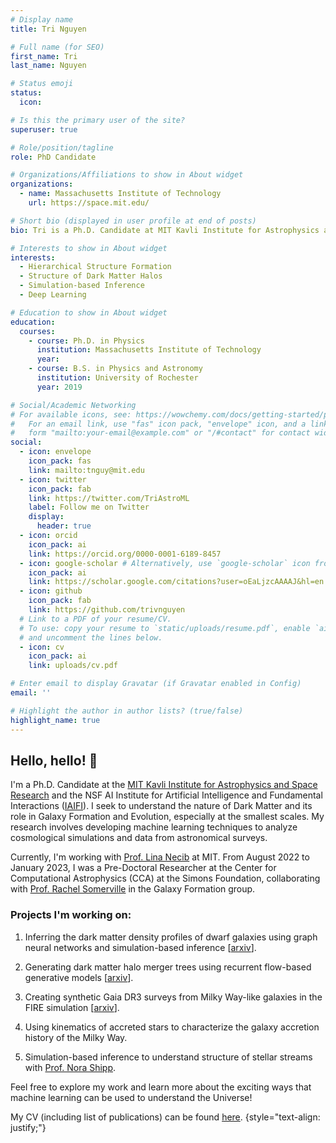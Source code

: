 ```yaml
---
# Display name
title: Tri Nguyen

# Full name (for SEO)
first_name: Tri
last_name: Nguyen

# Status emoji
status:
  icon:

# Is this the primary user of the site?
superuser: true

# Role/position/tagline
role: PhD Candidate

# Organizations/Affiliations to show in About widget
organizations:
  - name: Massachusetts Institute of Technology
    url: https://space.mit.edu/

# Short bio (displayed in user profile at end of posts)
bio: Tri is a Ph.D. Candidate at MIT Kavli Institute for Astrophysics and Space Research. He develops machine learning techniques to understand how structure forms and evolves in the Universe.

# Interests to show in About widget
interests:
  - Hierarchical Structure Formation
  - Structure of Dark Matter Halos
  - Simulation-based Inference
  - Deep Learning

# Education to show in About widget
education:
  courses:
    - course: Ph.D. in Physics
      institution: Massachusetts Institute of Technology
      year:
    - course: B.S. in Physics and Astronomy
      institution: University of Rochester
      year: 2019

# Social/Academic Networking
# For available icons, see: https://wowchemy.com/docs/getting-started/page-builder/#icons
#   For an email link, use "fas" icon pack, "envelope" icon, and a link in the
#   form "mailto:your-email@example.com" or "/#contact" for contact widget.
social:
  - icon: envelope
    icon_pack: fas
    link: mailto:tnguy@mit.edu
  - icon: twitter
    icon_pack: fab
    link: https://twitter.com/TriAstroML
    label: Follow me on Twitter
    display:
      header: true
  - icon: orcid
    icon_pack: ai
    link: https://orcid.org/0000-0001-6189-8457
  - icon: google-scholar # Alternatively, use `google-scholar` icon from `ai` icon pack
    icon_pack: ai
    link: https://scholar.google.com/citations?user=oEaLjzcAAAAJ&hl=en
  - icon: github
    icon_pack: fab
    link: https://github.com/trivnguyen
  # Link to a PDF of your resume/CV.
  # To use: copy your resume to `static/uploads/resume.pdf`, enable `ai` icons in `params.yaml`,
  # and uncomment the lines below.
  - icon: cv
    icon_pack: ai
    link: uploads/cv.pdf

# Enter email to display Gravatar (if Gravatar enabled in Config)
email: ''

# Highlight the author in author lists? (true/false)
highlight_name: true
---
```

## Hello, hello! 👋

I'm a Ph.D. Candidate at the [MIT Kavli Institute for Astrophysics and Space Research](https://space.mit.edu/) and the NSF AI Institute for Artificial Intelligence and Fundamental Interactions ([IAIFI](https://iaifi.org/)). I seek to understand the nature of Dark Matter and its role in Galaxy Formation and Evolution, especially at the smallest scales. My research involves developing machine learning techniques to analyze cosmological simulations and data from astronomical surveys.

Currently, I'm working with [Prof. Lina Necib](https://lnecib.com/) at MIT. From August 2022 to January 2023, I was a Pre-Doctoral Researcher at the Center for Computational Astrophysics (CCA) at the Simons Foundation, collaborating with [Prof. Rachel Somerville](https://www.simonsfoundation.org/people/rachel-somerville/) in the Galaxy Formation group.

### Projects I'm working on:

1. Inferring the dark matter density profiles of dwarf galaxies using graph neural networks and simulation-based inference [[arxiv](https://arxiv.org/abs/2208.12825)].

2. Generating dark matter halo merger trees using recurrent flow-based generative models [[arxiv](https://arxiv.org/abs/2308.05145)].

3. Creating synthetic Gaia DR3 surveys from Milky Way-like galaxies in the FIRE simulation [[arxiv](https://arxiv.org/abs/2306.16475)].

4. Using kinematics of accreted stars to characterize the galaxy accretion history of the Milky Way.

5. Simulation-based inference to understand structure of stellar streams with [Prof. Nora Shipp](https://norashipp.github.io/).

Feel free to explore my work and learn more about the exciting ways that machine learning can be used to understand the Universe!

My CV (including list of publications) can be found [here](uploads/cv.pdf).
{style="text-align: justify;"}
